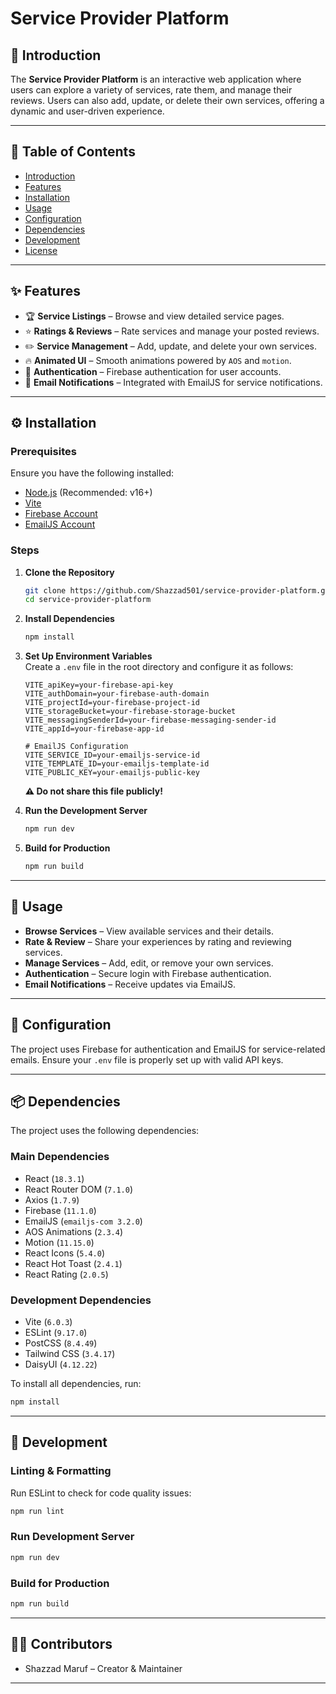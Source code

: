 # Service Provider Platform

## 📌 Introduction

The **Service Provider Platform** is an interactive web application where users can explore a variety of services, rate them, and manage their reviews. Users can also add, update, or delete their own services, offering a dynamic and user-driven experience.

---

## 📖 Table of Contents

- [Introduction](#introduction)
- [Features](#features)
- [Installation](#installation)
- [Usage](#usage)
- [Configuration](#configuration)
- [Dependencies](#dependencies)
- [Development](#development)
- [License](#license)

---

## ✨ Features

- 🏆 **Service Listings** – Browse and view detailed service pages.
- ⭐ **Ratings & Reviews** – Rate services and manage your posted reviews.
- ✏️ **Service Management** – Add, update, and delete your own services.
- 🔥 **Animated UI** – Smooth animations powered by `AOS` and `motion`.
- 🔐 **Authentication** – Firebase authentication for user accounts.
- 📩 **Email Notifications** – Integrated with EmailJS for service notifications.

---

## ⚙️ Installation

### Prerequisites

Ensure you have the following installed:

- [Node.js](https://nodejs.org/) (Recommended: v16+)
- [Vite](https://vitejs.dev/)
- [Firebase Account](https://firebase.google.com/)
- [EmailJS Account](https://www.emailjs.com/)

### Steps

1. **Clone the Repository**  
   ```sh
   git clone https://github.com/Shazzad501/service-provider-platform.git
   cd service-provider-platform
   ```

2. **Install Dependencies**  
   ```sh
   npm install
   ```

3. **Set Up Environment Variables**  
   Create a `.env` file in the root directory and configure it as follows:

   ```env
   VITE_apiKey=your-firebase-api-key
   VITE_authDomain=your-firebase-auth-domain
   VITE_projectId=your-firebase-project-id
   VITE_storageBucket=your-firebase-storage-bucket
   VITE_messagingSenderId=your-firebase-messaging-sender-id
   VITE_appId=your-firebase-app-id

   # EmailJS Configuration
   VITE_SERVICE_ID=your-emailjs-service-id
   VITE_TEMPLATE_ID=your-emailjs-template-id
   VITE_PUBLIC_KEY=your-emailjs-public-key
   ```

   **⚠️ Do not share this file publicly!**

4. **Run the Development Server**  
   ```sh
   npm run dev
   ```

5. **Build for Production**  
   ```sh
   npm run build
   ```

---

## 🚀 Usage

- **Browse Services** – View available services and their details.
- **Rate & Review** – Share your experiences by rating and reviewing services.
- **Manage Services** – Add, edit, or remove your own services.
- **Authentication** – Secure login with Firebase authentication.
- **Email Notifications** – Receive updates via EmailJS.

---

## 🔧 Configuration

The project uses Firebase for authentication and EmailJS for service-related emails. Ensure your `.env` file is properly set up with valid API keys.

---

## 📦 Dependencies

The project uses the following dependencies:

### **Main Dependencies**
- React (`18.3.1`)
- React Router DOM (`7.1.0`)
- Axios (`1.7.9`)
- Firebase (`11.1.0`)
- EmailJS (`emailjs-com 3.2.0`)
- AOS Animations (`2.3.4`)
- Motion (`11.15.0`)
- React Icons (`5.4.0`)
- React Hot Toast (`2.4.1`)
- React Rating (`2.0.5`)

### **Development Dependencies**
- Vite (`6.0.3`)
- ESLint (`9.17.0`)
- PostCSS (`8.4.49`)
- Tailwind CSS (`3.4.17`)
- DaisyUI (`4.12.22`)

To install all dependencies, run:

```sh
npm install
```

---

## 🎨 Development

### **Linting & Formatting**
Run ESLint to check for code quality issues:

```sh
npm run lint
```

### **Run Development Server**
```sh
npm run dev
```

### **Build for Production**
```sh
npm run build
```

---

## 👨‍💻 Contributors

- Shazzad Maruf – Creator & Maintainer

---
